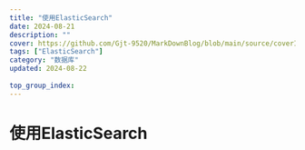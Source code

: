```yaml
---
title: "使用ElasticSearch"
date: 2024-08-21
description: ""
cover: https://github.com/Gjt-9520/MarkDownBlog/blob/main/source/coverImages/Bimage-135/Bimage111.jpg?raw=true
tags: ["ElasticSearch"]
category: "数据库"
updated: 2024-08-22
  
top_group_index: 
---
```


# 使用ElasticSearch


